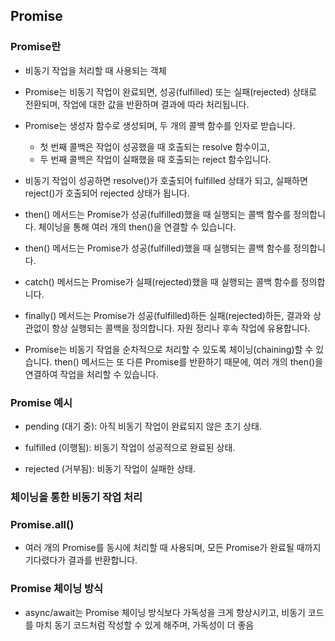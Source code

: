 ## Promise

### Promise란

 - 비동기 작업을 처리할 때 사용되는 객체

 - Promise는 비동기 작업이 완료되면, 성공(fulfilled) 또는 실패(rejected) 상태로 전환되며, 작업에 대한 값을 반환하며 결과에 따라 처리됩니다.

 - Promise는 생성자 함수로 생성되며, 두 개의 콜백 함수를 인자로 받습니다. 
    - 첫 번째 콜백은 작업이 성공했을 때 호출되는 resolve 함수이고, 
    - 두 번째 콜백은 작업이 실패했을 때 호출되는 reject 함수입니다.

 - 비동기 작업이 성공하면 resolve()가 호출되어 fulfilled 상태가 되고, 실패하면 reject()가 호출되어 rejected 상태가 됩니다.

 - then() 메서드는 Promise가 성공(fulfilled)했을 때 실행되는 콜백 함수를 정의합니다. 체이닝을 통해 여러 개의 then()을 연결할 수 있습니다.

 - then() 메서드는 Promise가 성공(fulfilled)했을 때 실행되는 콜백 함수를 정의합니다.

 - catch() 메서드는 Promise가 실패(rejected)했을 때 실행되는 콜백 함수를 정의합니다.

 - finally() 메서드는 Promise가 성공(fulfilled)하든 실패(rejected)하든, 결과와 상관없이 항상 실행되는 콜백을 정의합니다. 자원 정리나 후속 작업에 유용합니다.

 - Promise는 비동기 작업을 순차적으로 처리할 수 있도록 체이닝(chaining)할 수 있습니다. then() 메서드는 또 다른 Promise를 반환하기 때문에, 여러 개의 then()을 연결하여 작업을 처리할 수 있습니다.


### Promise 예시

 - pending (대기 중): 아직 비동기 작업이 완료되지 않은 초기 상태.

 - fulfilled (이행됨): 비동기 작업이 성공적으로 완료된 상태.
 
 - rejected (거부됨): 비동기 작업이 실패한 상태.


### 체이닝을 통한 비동기 작업 처리

### Promise.all()

 - 여러 개의 Promise를 동시에 처리할 때 사용되며, 모든 Promise가 완료될 때까지 기다렸다가 결과를 반환합니다.

### Promise 체이닝 방식

 - async/await는 Promise 체이닝 방식보다 가독성을 크게 향상시키고, 비동기 코드를 마치 동기 코드처럼 작성할 수 있게 해주며, 가독성이 더 좋음